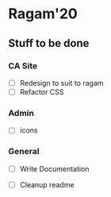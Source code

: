# Ragam'20

## Stuff to be done
### CA Site
- [ ] Redesign to suit to ragam 
- [ ] Refactor CSS

### Admin 
- [ ] icons

### General
- [ ] Write Documentation
- [ ] Cleanup readme
 